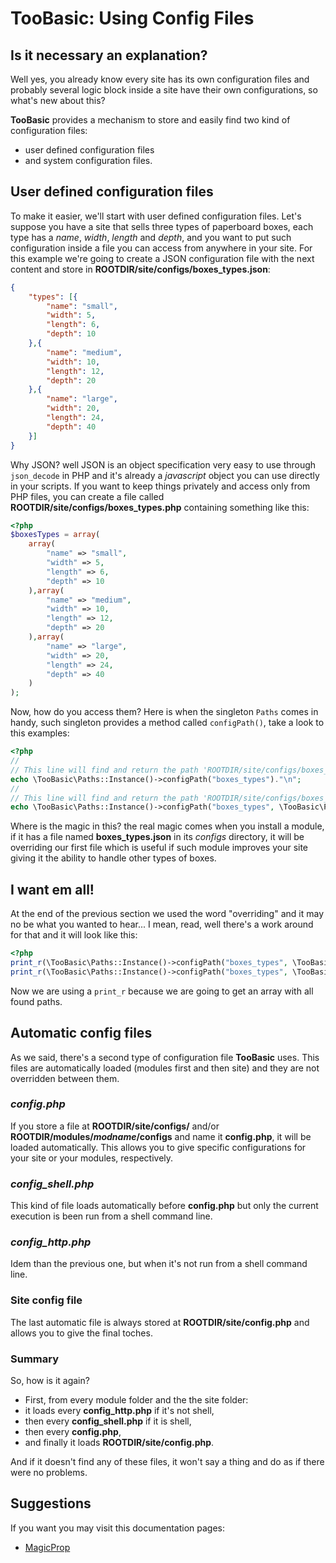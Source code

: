 # TooBasic: Using Config Files
## Is it necessary an explanation?
Well yes, you already know every site has its own configuration files and
probably several logic block inside a site have their own configurations, so
what's new about this?

__TooBasic__ provides a mechanism to store and easily find two kind of
configuration files:

* user defined configuration files
* and system configuration files.

## User defined configuration files
To make it easier, we'll start with user defined configuration files.
Let's suppose you have a site that sells three types of paperboard boxes, each
type has a _name_, _width_, _length_ and _depth_, and you want to put such
configuration inside a file you can access from anywhere in your site.
For this example we're going to create a JSON configuration file with the next
content and store in __ROOTDIR/site/configs/boxes_types.json__:
```json
{
	"types": [{
		"name": "small",
		"width": 5,
		"length": 6,
		"depth": 10
	},{
		"name": "medium",
		"width": 10,
		"length": 12,
		"depth": 20
	},{
		"name": "large",
		"width": 20,
		"length": 24,
		"depth": 40
	}]
}
```
Why JSON? well JSON is an object specification very easy to use through
`json_decode` in PHP and it's already a _javascript_ object you can use directly
in your scripts.
If you want to keep things privately and access only from PHP files, you can
create a file called __ROOTDIR/site/configs/boxes_types.php__ containing something
like this:
```php
<?php
$boxesTypes = array(
	array(
		"name" => "small",
		"width" => 5,
		"length" => 6,
		"depth" => 10
	),array(
		"name" => "medium",
		"width" => 10,
		"length" => 12,
		"depth" => 20
	),array(
		"name" => "large",
		"width" => 20,
		"length" => 24,
		"depth" => 40
	)
);
```

Now, how do you access them?
Here is when the singleton `Paths` comes in handy, such singleton provides a
method called `configPath()`, take a look to this examples:
```php
<?php
//
// This line will find and return the path 'ROOTDIR/site/configs/boxes_types.php'.
echo \TooBasic\Paths::Instance()->configPath("boxes_types")."\n";
//
// This line will find and return the path 'ROOTDIR/site/configs/boxes_types.json'.
echo \TooBasic\Paths::Instance()->configPath("boxes_types", \TooBasic\Paths::ExtensionJSON)."\n";
```

Where is the magic in this? the real magic comes when you install a module, if it
has a file named __boxes_types.json__ in its _configs_ directory, it will be
overriding our first file which is useful if such module improves your site giving
it the ability to handle other types of boxes.

## I want em all!
At the end of the previous section we used the word "overriding" and it may no be
what you wanted to hear... I mean, read, well there's a work around for that and
it will look like this:
```php
<?php
print_r(\TooBasic\Paths::Instance()->configPath("boxes_types", \TooBasic\Paths::ExtensionPHP, true));
print_r(\TooBasic\Paths::Instance()->configPath("boxes_types", \TooBasic\Paths::ExtensionJSON, true));
```
Now we are using a `print_r` because we are going to get an array with all found
paths.

## Automatic config files
As we said, there's a second type of configuration file __TooBasic__ uses. This
files are automatically loaded (modules first and then site) and they are not
overridden between them.

### _config.php_
If you store a file at __ROOTDIR/site/configs/__ and/or
__ROOTDIR/modules/_modname_/configs__ and name it __config.php__, it will be
loaded automatically.
This allows you to give specific configurations for your site or your modules,
respectively.

### _config_shell.php_
This kind of file loads automatically before __config.php__ but only the current
execution is been run from a shell command line.

### _config_http.php_
Idem than the previous one, but when it's not run from a shell command line.

### Site config file
The last automatic file is always stored at __ROOTDIR/site/config.php__ and allows
you to give the final toches.

### Summary
So, how is it again?

* First, from every module folder and the the site folder: 
 * it loads every __config_http.php__ if it's not shell,
 * then every __config_shell.php__ if it is shell,
 * then every __config.php__,
* and finally it loads __ROOTDIR/site/config.php__.

And if it doesn't find any of these files, it won't say a thing and do as if there
were no problems.

## Suggestions
If you want you may visit this documentation pages:

* [MagicProp](magicprop.md)
